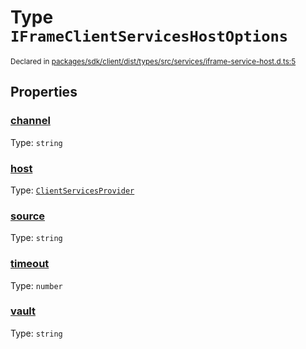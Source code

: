 # Type `IFrameClientServicesHostOptions`
<sub>Declared in [packages/sdk/client/dist/types/src/services/iframe-service-host.d.ts:5]()</sub>




## Properties
### [channel]()
Type: <code>string</code>




### [host]()
Type: <code>[ClientServicesProvider](/api/@dxos/react-client/interfaces/ClientServicesProvider)</code>




### [source]()
Type: <code>string</code>




### [timeout]()
Type: <code>number</code>




### [vault]()
Type: <code>string</code>





